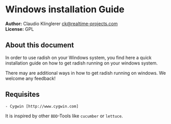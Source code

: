 # Windows installation Guide

**Author:** Claudio Klinglerer <ck@realtime-projects.com><br />
**License:** GPL<br />

## About this document

In order to use radish on your Windows system, you find here a quick
installation guide on how to get radish running on your windows system.

There may are additional ways in how to get radish running on windows. We
welcome any feedback!

## Requisites

    - Cygwin [http://www.cygwin.com]


It is inspired by other `BDD`-Tools like `cucumber` or `lettuce`.<br />



